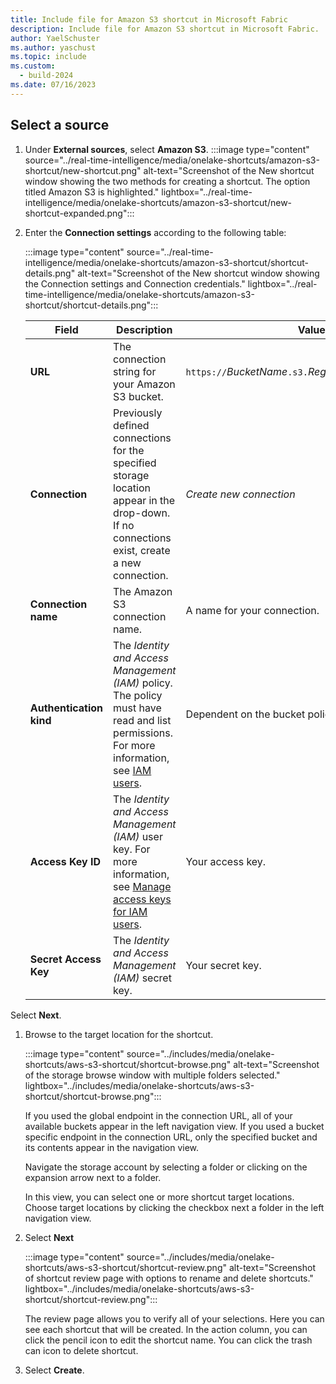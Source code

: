```yaml
---
title: Include file for Amazon S3 shortcut in Microsoft Fabric
description: Include file for Amazon S3 shortcut in Microsoft Fabric.
author: YaelSchuster
ms.author: yaschust
ms.topic: include
ms.custom:
  - build-2024
ms.date: 07/16/2023
---
```

## Select a source

1. Under **External sources**, select **Amazon S3**.
    :::image type="content" source="../real-time-intelligence/media/onelake-shortcuts/amazon-s3-shortcut/new-shortcut.png" alt-text="Screenshot of the New shortcut window showing the two methods for creating a shortcut. The option titled Amazon S3 is highlighted." lightbox="../real-time-intelligence/media/onelake-shortcuts/amazon-s3-shortcut/new-shortcut-expanded.png":::
1. Enter the **Connection settings** according to the following table:

    :::image type="content" source="../real-time-intelligence/media/onelake-shortcuts/amazon-s3-shortcut/shortcut-details.png" alt-text="Screenshot of the New shortcut window showing the Connection settings and Connection credentials." lightbox="../real-time-intelligence/media/onelake-shortcuts/amazon-s3-shortcut/shortcut-details.png":::

      |Field | Description| Value|
      |-----|-----| -----|
      | **URL**| The connection string for your Amazon S3 bucket. | `https://`*BucketName*`.s3.`*RegionCode*`.amazonaws.com` |
      |**Connection** | Previously defined connections for the specified storage location appear in the drop-down. If no connections exist, create a new connection.| *Create new connection* |
      |**Connection name** | The Amazon S3 connection name.| A name for your connection.|
      |**Authentication kind**| The *Identity and Access Management (IAM)* policy. The policy must have read and list permissions. For more information, see [IAM users](https://docs.aws.amazon.com/IAM/latest/UserGuide/id_users.html).| Dependent on the bucket policy.|
      |**Access Key ID**| The *Identity and Access Management (IAM)* user key. For more information, see [Manage access keys for IAM users](https://docs.aws.amazon.com/IAM/latest/UserGuide/id_credentials_access-keys.html). | Your access key.|
      |**Secret Access Key**| The *Identity and Access Management (IAM)* secret key. | Your secret key.|

Select **Next**.
1. Browse to the target location for the shortcut.

    :::image type="content" source="../includes/media/onelake-shortcuts/aws-s3-shortcut/shortcut-browse.png" alt-text="Screenshot of the storage browse window with multiple folders selected." lightbox="../includes/media/onelake-shortcuts/aws-s3-shortcut/shortcut-browse.png":::

    If you used the global endpoint in the connection URL, all of your available buckets appear in the left navigation view. If you used a bucket specific endpoint in the connection URL, only the specified bucket and its contents appear in the navigation view.

    Navigate the storage account by selecting a folder or clicking on the expansion arrow next to a folder.

    In this view, you can select one or more shortcut target locations. Choose target locations by clicking the checkbox next a folder in the left navigation view.
1. Select **Next**

    :::image type="content" source="../includes/media/onelake-shortcuts/aws-s3-shortcut/shortcut-review.png" alt-text="Screenshot of shortcut review page with options to rename and delete shortcuts." lightbox="../includes/media/onelake-shortcuts/aws-s3-shortcut/shortcut-review.png":::

    The review page allows you to verify all of your selections. Here you can see each shortcut that will be created. In the action column, you can click the pencil icon to edit the shortcut name. You can click the trash can icon to delete shortcut.
1. Select **Create**.
